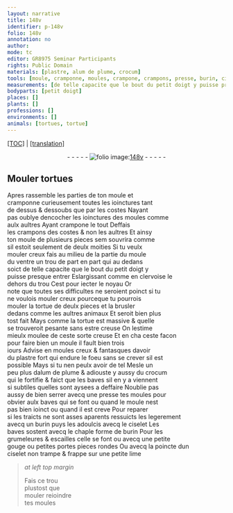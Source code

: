 ```yaml
---
layout: narrative
title: 148v
identifier: p-148v
folio: 148v
annotation: no
author:
mode: tc
editor: GR8975 Seminar Participants
rights: Public Domain
materials: [plastre, alum de plume, crocum]
tools: [moule, cramponne, moules, crampone, crampons, presse, burin, ciselet, chaple, gouge, lime]
measurements: [de telle capacite que le bout du petit doigt y puisse presque entrer, iours]
bodyparts: [petit doigt]
places: []
plants: []
professions: []
environments: []
animals: [tortues, tortue]
---
```


<p><a href="{{ site.baseurl }}/diplomatic/">[TOC]</a> | <a href="{{ site.baseurl }}/texts/p-148v_tl/" target="_blank">[translation]</a></p><div class="folio" align="center">- - - - - <a href="http://gallica.bnf.fr/ark:/12148/btv1b10500001g/f302.image" target="_blank"><img src="https://cu-mkp.github.io/2017-workshop-edition/assets/photo-icon.png" alt="folio image: " style="display:inline-block; margin-bottom:-3px;"/>148v</a> - - - - - </div>  
  

## Mouler <span class="al">tortues</span>

 
Apres rassemble les parties de ton <span class="tl">moule</span> et<br/> <span class="tl">cramponne</span> curieusement toutes les ioinctures tant<br/> de dessus & dessoubs que par les costes Naya<span class="exp">n</span>t<br/> pas oublye dencocher les ioinctures des <span class="tl">moules</span> co<span class="exp">mm</span>e<br/> aulx aultres Ayant <span class="tl">crampone</span> le tout Deffais<br/> les <span class="tl">crampons</span> des costes & non les aultres Et ainsy<br/> ton <span class="tl">moule</span> de plusieurs pieces <span class="del">sem</span> souvrira co<span class="exp">mm</span>e<br/> sil estoit seulement de deulx moities Si tu veulx<br/> mouler creux fais au milieu <span class="del">de la partie</span> du <span class="tl">moule</span><br/> du ventre un trou de part en part qui au dedans<br/> soict <span class="ms">de telle capacite que le bout du <span class="bp">petit doigt</span> y<br/> puisse presque entrer</span> Eslargissant co<span class="exp">mm</span>e en clervoise le<br/> dehors du trou Cest pour iecter le noyau Or<br/> note que toutes ses difficultes ne seroient poinct si tu<br/> ne voulois mouler creux pourceque tu pourrois<br/> mouler la <span class="al">tortue</span> de deulx pieces <span class="del"><span class="ill"></span></span> et la brusler<br/> dedans co<span class="exp">mm</span>e les aultres animaux Et seroit bien plus<br/> tost fait Mays co<span class="exp">mm</span>e la <span class="al">tortue</span> est massive & quelle<br/> se trouveroit pesante sans estre creuse On lestime<br/> mieulx moulee de ceste sorte <span class="add">creuse</span> Et en <span class="del">cha</span> ceste facon<br/> pour faire bien un <span class="tl">moule</span> il fault bien trois<br/> <span class="ms"><span class="tmp">iours</span></span> Advise en <span class="tl">moules</span> creux & fantasques davoir<br/> du <span class="m">plastre</span> fort qui endure le foeu sans se crever sil est<br/> possible Mays si tu nen peulx avoir de tel Mesle un<br/> peu plus d<span class="m">alum de plume</span> & adiouste y aussy du <span class="m">crocu<span class="exp">m</span></span><br/> qui le fortifie & faict que les baves sil en y a viennent<br/> si subtiles quelles sont aysees a deffaire Noublie pas<br/> aussy de bien serrer avecq une <span class="tl">presse</span> tes <span class="tl">moules</span> pour<br/> obvier aulx baves qui se font ou quand le <span class="tl">moule</span> nest<br/> pas bien ioinct ou quand il est creve Pour reparer<br/> si les traicts ne sont asses aparents ressuicts les legerem<span class="exp">ent</span><br/> avecq un <span class="tl">burin</span> puys les adoulcis avecq le <span class="tl">ciselet</span> Les<br/> baves sostent avecq le <span class="tl">chaple</span> forme de <span class="tl">burin</span> Pour les<br/> grumeleures & escailles celle se font ou avecq une petite<br/> <span class="tl">gouge</span> ou petites portes pieces rondes Ou avecq la poincte dun<br/> <span class="tl">ciselet</span> non trampe & frappe sur une petite <span class="tl">lime</span>
 
> *at left top margin*
> 
> 
>   Fais ce trou<br/> plustost que<br/> <span class="del">mouler</span> reioindre<br/> tes <span class="tl">moules</span>
 
